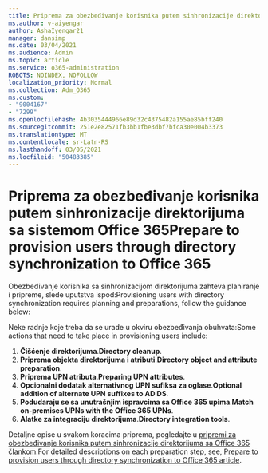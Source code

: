 ```yaml
---
title: Priprema za obezbeđivanje korisnika putem sinhronizacije direktorijuma sa sistemom Office 365
ms.author: v-aiyengar
author: AshaIyengar21
manager: dansimp
ms.date: 03/04/2021
ms.audience: Admin
ms.topic: article
ms.service: o365-administration
ROBOTS: NOINDEX, NOFOLLOW
localization_priority: Normal
ms.collection: Adm_O365
ms.custom:
- "9004167"
- "7299"
ms.openlocfilehash: 4b3035444966e89d32c4375482a155ae85bff240
ms.sourcegitcommit: 251e2e82571fb3bb1fbe3dbf7bfca30e004b3373
ms.translationtype: MT
ms.contentlocale: sr-Latn-RS
ms.lasthandoff: 03/05/2021
ms.locfileid: "50483385"
---
```

# <a name="prepare-to-provision-users-through-directory-synchronization-to-office-365"></a><span data-ttu-id="3902f-102">Priprema za obezbeđivanje korisnika putem sinhronizacije direktorijuma sa sistemom Office 365</span><span class="sxs-lookup"><span data-stu-id="3902f-102">Prepare to provision users through directory synchronization to Office 365</span></span>

<span data-ttu-id="3902f-103">Obezbeđivanje korisnika sa sinhronizacijom direktorijuma zahteva planiranje i pripreme, slede uputstva ispod:</span><span class="sxs-lookup"><span data-stu-id="3902f-103">Provisioning users with directory synchronization requires planning and preparations, follow the guidance below:</span></span>

<span data-ttu-id="3902f-104">Neke radnje koje treba da se urade u okviru obezbeđivanja obuhvata:</span><span class="sxs-lookup"><span data-stu-id="3902f-104">Some actions that need to take place in provisioning users include:</span></span>
1. <span data-ttu-id="3902f-105">**Čišćenje direktorijuma**.</span><span class="sxs-lookup"><span data-stu-id="3902f-105">**Directory cleanup**.</span></span>
1. <span data-ttu-id="3902f-106">**Priprema objekta direktorijuma i atributi**.</span><span class="sxs-lookup"><span data-stu-id="3902f-106">**Directory object and attribute preparation**.</span></span>
1. <span data-ttu-id="3902f-107">**Priprema UPN atributa**.</span><span class="sxs-lookup"><span data-stu-id="3902f-107">**Preparing UPN attributes**.</span></span>
1. <span data-ttu-id="3902f-108">**Opcionalni dodatak alternativnog UPN sufiksa za oglase**.</span><span class="sxs-lookup"><span data-stu-id="3902f-108">**Optional addition of alternate UPN suffixes to AD DS**.</span></span>
1. <span data-ttu-id="3902f-109">**Podudaraju se sa unutrašnjim ispravcima sa Office 365 upima**.</span><span class="sxs-lookup"><span data-stu-id="3902f-109">**Match on-premises UPNs with the Office 365 UPNs**.</span></span>
1. <span data-ttu-id="3902f-110">**Alatke za integraciju direktorijuma**.</span><span class="sxs-lookup"><span data-stu-id="3902f-110">**Directory integration tools**.</span></span>

<span data-ttu-id="3902f-111">Detaljne opise u svakom koracima priprema, pogledajte u [pripremi za obezbeđivanje korisnika putem sinhronizacije direktorijuma sa Office 365 člankom](https://aka.ms/office365assistantprovisionuserstooffice365).</span><span class="sxs-lookup"><span data-stu-id="3902f-111">For detailed descriptions on each preparation step, see, [Prepare to provision users through directory synchronization to Office 365 article](https://aka.ms/office365assistantprovisionuserstooffice365).</span></span>